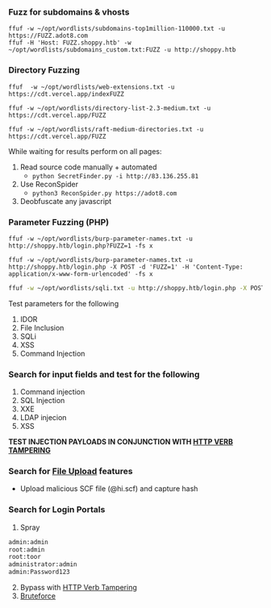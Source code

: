 
### Fuzz for subdomains & vhosts
```shell
ffuf -w ~/opt/wordlists/subdomains-top1million-110000.txt -u https://FUZZ.adot8.com
ffuf -H 'Host: FUZZ.shoppy.htb' -w ~/opt/wordlists/subdomains_custom.txt:FUZZ -u http://shoppy.htb
```
### Directory Fuzzing
```shell
ffuf  -w ~/opt/wordlists/web-extensions.txt -u https://cdt.vercel.app/indexFUZZ

ffuf -w ~/opt/wordlists/directory-list-2.3-medium.txt -u https://cdt.vercel.app/FUZZ 

ffuf -w ~/opt/wordlists/raft-medium-directories.txt -u https://cdt.vercel.app/FUZZ 
```

While waiting for results perform on all pages:
1. Read source code manually + automated
	-  `python SecretFinder.py -i http://83.136.255.81`
2. Use ReconSpider
	-  `python3 ReconSpider.py https://adot8.com`
3. Deobfuscate any javascript

### Parameter Fuzzing (PHP)
```shell
ffuf -w ~/opt/wordlists/burp-parameter-names.txt -u http://shoppy.htb/login.php?FUZZ=1 -fs x

ffuf -w ~/opt/wordlists/burp-parameter-names.txt -u http://shoppy.htb/login.php -X POST -d 'FUZZ=1' -H 'Content-Type: application/x-www-form-urlencoded' -fs x
```

```bash
ffuf -w ~/opt/wordlists/sqli.txt -u http://shoppy.htb/login.php -X POST -d 'username=FUZZ&password=1' -H 'Content-Type: application/x-www-form-urlencoded' -fs x
```
Test parameters for the following
1. IDOR
2. File Inclusion
3. SQLi
4. XSS
5. Command Injection
### Search for input fields and test for the following
1. Command injection
2. SQL Injection
3. XXE
4. LDAP injecion
5. XSS

**TEST INJECTION PAYLOADS IN CONJUNCTION WITH [HTTP VERB TAMPERING](obsidian://open?vault=Penetration%20Testing&file=Root%2FWeb%20Applications%2FHTTP%20Verb%20Tampering%2FBypassing%20Security%20Filters)**

### Search for [File Upload](obsidian://open?vault=Penetration%20Testing&file=Root%2FWeb%20Applications%2FFile%20Upload%2F~%20Checklist) features
- Upload malicious SCF file (@hi.scf) and capture hash

### Search for Login Portals
1. Spray
```bash
admin:admin
root:admin
root:toor
administrator:admin
admin:Password123
```
2. Bypass with [HTTP Verb Tampering](obsidian://open?vault=Penetration%20Testing&file=Root%2FWeb%20Applications%2FHTTP%20Verb%20Tampering%2FBypassing%20Basic%20Authentication)
3. [Bruteforce](obsidian://open?vault=Penetration%20Testing&file=Root%2FPassword%20Attacks%2FLogin%20Brute%20Forcing%2FHydra%2FLogin%20Forms)